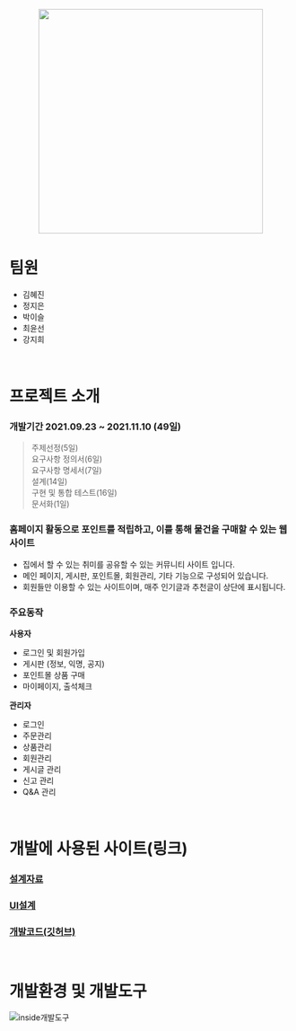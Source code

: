 <p align="center">
<img src="https://user-images.githubusercontent.com/84854563/148227172-5a488518-ec2d-4c9c-abf7-78cc913a298a.png"  width="400">
</p>


# 팀원
- 김혜진
- 정지은
- 박이슬
- 최윤선
- 강지희

<br>

# 프로젝트 소개

### 개발기간 2021.09.23 ~ 2021.11.10 (49일)
> 주제선정(5일)<br>
> 요구사항 정의서(6일)<br>
> 요구사항 명세서(7일)<br>
> 설계(14일)<br>
> 구현 및 통합 테스트(16일)<br>
> 문서화(1일)

### 홈페이지 활동으로 포인트를 적립하고, 이를 통해 물건을 구매할 수 있는 웹 사이트
- 집에서 할 수 있는 취미를 공유할 수 있는 커뮤니티 사이트 입니다.
- 메인 페이지, 게시판, 포인트몰, 회원관리, 기타 기능으로 구성되어 있습니다.
- 회원들만 이용할 수 있는 사이트이며, 매주 인기글과 추천글이 상단에 표시됩니다.

### 주요동작
**사용자**
- 로그인 및 회원가입
- 게시판 (정보, 익명, 공지)
- 포인트몰 상품 구매
- 마이페이지, 출석체크

**관리자**
- 로그인
- 주문관리
- 상품관리
- 회원관리
- 게시글 관리
- 신고 관리
- Q&A 관리
<br>

# 개발에 사용된 사이트(링크)
### [설계자료](https://github.com/stoveon/TEAM_PROJECT)
### [UI설계](https://ovenapp.io/view/n2Ilfn8W9rDFVtEI4P66zjJCkHxjZDP3/)
### [개발코드(깃허브)](https://github.com/stoveon/TEAM_PROJECT-code-)
<br>

# 개발환경 및 개발도구
![inside개발도구](https://user-images.githubusercontent.com/84854563/148227771-79186870-d825-4bba-8c28-d20601ce9f36.png)


